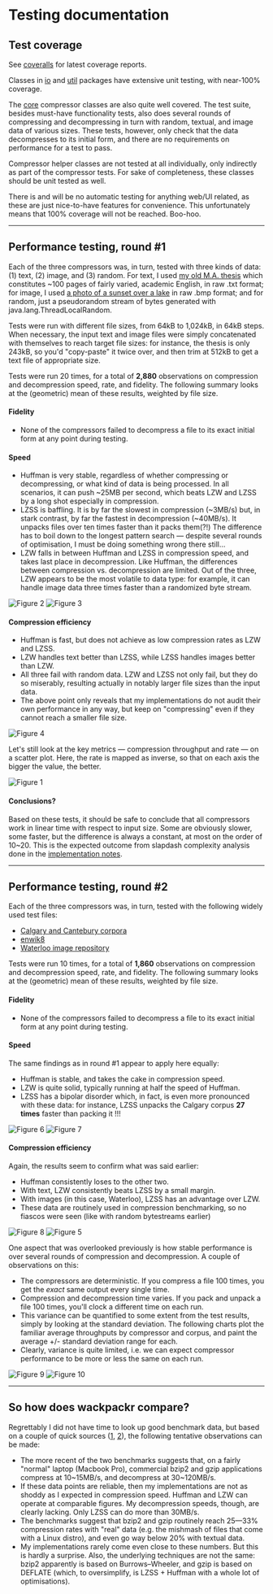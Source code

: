 Testing documentation
=====================

Test coverage
-------------

See [coveralls](https://coveralls.io/github/jrnn/wackpackr?branch=master) for
latest coverage reports.

Classes in [io](https://github.com/jrnn/wackpackr/tree/master/src/test/java/wackpackr/io)
and [util](https://github.com/jrnn/wackpackr/tree/master/src/test/java/wackpackr/util)
packages have extensive unit testing, with near-100% coverage.

The [core](https://github.com/jrnn/wackpackr/tree/master/src/test/java/wackpackr/core)
compressor classes are also quite well covered. The test suite, besides
must-have functionality tests, also does several rounds of compressing and
decompressing in turn with random, textual, and image data of various sizes.
These tests, however, only check that the data decompresses to its initial form,
and there are no requirements on performance for a test to pass.

Compressor helper classes are not tested at all individually, only indirectly as
part of the compressor tests. For sake of completeness, these classes should be
unit tested as well.

There is and will be no automatic testing for anything web/UI related, as these
are just nice-to-have features for convenience. This unfortunately means that
100% coverage will not be reached. Boo-hoo.

___

Performance testing, round #1
-----------------------------

Each of the three compressors was, in turn, tested with three kinds of data:
(1) text, (2) image, and (3) random. For text, I used [my old M.A. thesis](https://github.com/jrnn/wackpackr/blob/master/src/test/java/wackpackr/test.txt)
which constitutes ~100 pages of fairly varied, academic English, in raw .txt
format; for image, I used [a photo of a sunset over a lake](https://github.com/jrnn/wackpackr/blob/master/src/test/java/wackpackr/test.bmp)
in raw .bmp format; and for random, just a pseudorandom stream of bytes
generated with java.lang.ThreadLocalRandom.

Tests were run with different file sizes, from 64kB to 1,024kB, in 64kB steps.
When necessary, the input text and image files were simply concatenated with
themselves to reach target file sizes: for instance, the thesis is only 243kB,
so you'd "copy-paste" it twice over, and then trim at 512kB to get a text file
of appropriate size.

Tests were run 20 times, for a total of **2,880** observations on compression
and decompression speed, rate, and fidelity. The following summary looks at the
(geometric) mean of these results, weighted by file size.

#### Fidelity

- None of the compressors failed to decompress a file to its exact initial form
  at any point during testing.

#### Speed

- Huffman is very stable, regardless of whether compressing or decompressing, or
  what kind of data is being processed. In all scenarios, it can push ~25MB per
  second, which beats LZW and LZSS by a long shot especially in compression.
- LZSS is baffling. It is by far the slowest in compression (~3MB/s) but, in
  stark contrast, by far the fastest in decompression (~40MB/s). It unpacks
  files over ten times faster than it packs them(?!) The difference has to boil
  down to the longest pattern search — despite several rounds of optimisation, I
  must be doing something wrong there still...
- LZW falls in between Huffman and LZSS in compression speed, and takes last
  place in decompression. Like Huffman, the differences between compression vs.
  decompression are limited. Out of the three, LZW appears to be the most
  volatile to data type: for example, it can handle image data three times
  faster than a randomized byte stream.

![Figure 2](https://github.com/jrnn/wackpackr/blob/master/docs/figures/fig02.png)
![Figure 3](https://github.com/jrnn/wackpackr/blob/master/docs/figures/fig03.png)

#### Compression efficiency

- Huffman is fast, but does not achieve as low compression rates as LZW and LZSS.
- LZW handles text better than LZSS, while LZSS handles images better than LZW.
- All three fail with random data. LZW and LZSS not only fail, but they do so
  miserably, resulting actually in notably larger file sizes than the input data.
- The above point only reveals that my implementations do not audit their own
  performance in any way, but keep on "compressing" even if they cannot reach a
  smaller file size.

![Figure 4](https://github.com/jrnn/wackpackr/blob/master/docs/figures/fig04.png)

Let's still look at the key metrics — compression throughput and rate — on a
scatter plot. Here, the rate is mapped as inverse, so that on each axis the
bigger the value, the better.

![Figure 1](https://github.com/jrnn/wackpackr/blob/master/docs/figures/fig01.png)

#### Conclusions?

Based on these tests, it should be safe to conclude that all compressors work
in linear time with respect to input size. Some are obviously slower, some
faster, but the difference is always a constant, at most on the order of 10~20.
This is the expected outcome from slapdash complexity analysis done in the
[implementation notes](https://github.com/jrnn/wackpackr/blob/master/docs/implementation.md).

___

Performance testing, round #2
-----------------------------

Each of the three compressors was, in turn, tested with the following widely
used test files:
- [Calgary and Cantebury corpora](http://corpus.canterbury.ac.nz/descriptions/)
- [enwik8](http://prize.hutter1.net/)
- [Waterloo image repository](http://links.uwaterloo.ca/Repository.html)

Tests were run 10 times, for a total of **1,860** observations on compression
and decompression speed, rate, and fidelity. The following summary looks at the
(geometric) mean of these results, weighted by file size.

#### Fidelity

- None of the compressors failed to decompress a file to its exact initial form
  at any point during testing.

#### Speed

The same findings as in round #1 appear to apply here equally:
- Huffman is stable, and takes the cake in compression speed.
- LZW is quite solid, typically running at half the speed of Huffman.
- LZSS has a bipolar disorder which, in fact, is even more pronounced with these
  data: for instance, LZSS unpacks the Calgary corpus **27 times** faster than
  packing it !!!

![Figure 6](https://github.com/jrnn/wackpackr/blob/master/docs/figures/fig06.png)
![Figure 7](https://github.com/jrnn/wackpackr/blob/master/docs/figures/fig07.png)

#### Compression efficiency

Again, the results seem to confirm what was said earlier:
- Huffman consistently loses to the other two.
- With text, LZW consistently beats LZSS by a small margin.
- With images (in this case, Waterloo), LZSS has an advantage over LZW.
- These data are routinely used in compression benchmarking, so no fiascos were
  seen (like with random bytestreams earlier)

![Figure 8](https://github.com/jrnn/wackpackr/blob/master/docs/figures/fig08.png)
![Figure 5](https://github.com/jrnn/wackpackr/blob/master/docs/figures/fig05.png)

One aspect that was overlooked previously is how stable performance is over
several rounds of compression and decompression. A couple of observations on
this:
- The compressors are deterministic. If you compress a file 100 times, you get
  the *exact* same output every single time.
- Compression and decompression time varies. If you pack and unpack a file 100
  times, you'll clock a different time on each run.
- This variance can be quantified to some extent from the test results, simply
  by looking at the standard deviation. The following charts plot the familiar
  average throughputs by compressor and corpus, and paint the average +/-
  standard deviation range for each.
- Clearly, variance is quite limited, i.e. we can expect compressor performance
  to be more or less the same on each run.

![Figure 9](https://github.com/jrnn/wackpackr/blob/master/docs/figures/fig09.png)
![Figure 10](https://github.com/jrnn/wackpackr/blob/master/docs/figures/fig10.png)

___

So how does wackpackr compare?
------------------------------

Regrettably I did not have time to look up good benchmark data, but based on a
couple of quick sources ([1](https://tukaani.org/lzma/benchmarks.html), [2](https://bbengfort.github.io/observations/2017/06/07/compression-benchmarks.html)),
the following tentative observations can be made:
- The more recent of the two benchmarks suggests that, on a fairly "normal"
  laptop (Macbook Pro), commercial bzip2 and gzip applications compress at
  10~15MB/s, and decompress at 30~120MB/s.
- If these data points are reliable, then my implementations are not as shoddy
  as I expected in compression speed. Huffman and LZW can operate at comparable
  figures. My decompression speeds, though, are clearly lacking. Only LZSS can
  do more than 30MB/s.
- The benchmarks suggest that bzip2 and gzip routinely reach 25—33% compression
  rates with "real" data (e.g. the mishmash of files that come with a Linux
  distro), and even go way below 20% with textual data.
- My implementations rarely come even close to these numbers. But this is hardly
  a surprise. Also, the underlying techniques are not the same: bzip2 apparently
  is based on Burrows–Wheeler, and gzip is based on DEFLATE (which, to
  oversimplify, is LZSS + Huffman with a whole lot of optimisations).
